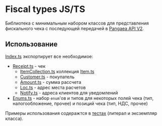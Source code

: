 
# Fiscal types JS/TS

Библиотека с минимальным набором классов для представления фискального чека с последующей передачей в [Pangaea API V2](https://api.innokassa.ru/v2/doc).

## Использование

[Index.ts](/src/Index.ts) экспортирует все необходимое:
* [Receipt.ts](/src/Receipt.ts) - чек
  * [ItemCollection.ts](/src/ItemCollection.ts) коллекция [Item.ts](/src/Item.ts)
  * [Customer.ts](/src/Customer.ts) - покупатель
  * [Amount.ts](/src/Amount.ts) - сумма рассчета
  * [Loc.ts](/src/Loc.ts) - адрес места расчетов
  * [Notify.ts](/src/Notify.ts) - адреса клиентов для уведомлений
* [Enums.ts](/src/Enums.ts) - набор `enum`'ов и типов для некоторых полей чека (тип, налогообложение, прочее) и позиций чека (тип, НДС, прочее)

Примеры использования содеражтся в [тестах](/tests/Receipt.test.ts) (литерал и эксземпляр класса).

